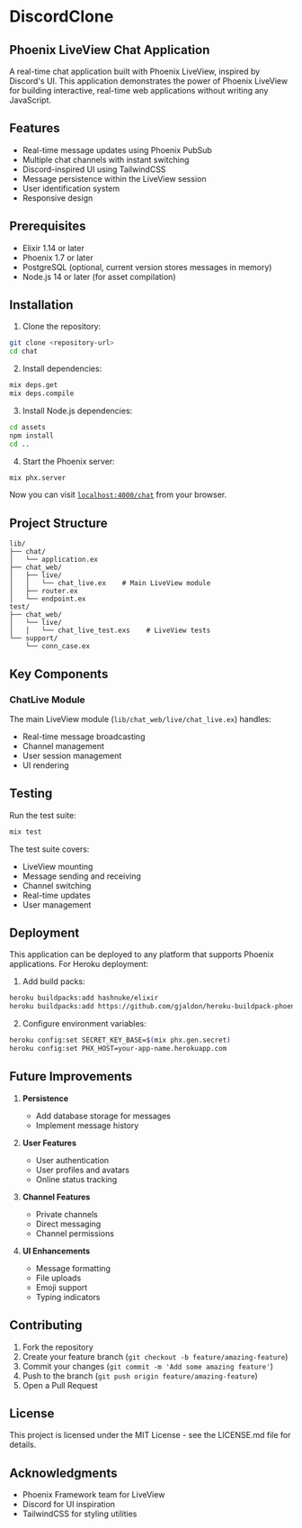 # DiscordClone

## Phoenix LiveView Chat Application

A real-time chat application built with Phoenix LiveView, inspired by Discord's UI. This application demonstrates the power of Phoenix LiveView for building interactive, real-time web applications without writing any JavaScript.

## Features

- Real-time message updates using Phoenix PubSub
- Multiple chat channels with instant switching
- Discord-inspired UI using TailwindCSS
- Message persistence within the LiveView session
- User identification system
- Responsive design

## Prerequisites

- Elixir 1.14 or later
- Phoenix 1.7 or later
- PostgreSQL (optional, current version stores messages in memory)
- Node.js 14 or later (for asset compilation)

## Installation

1. Clone the repository:

```bash
git clone <repository-url>
cd chat
```

2. Install dependencies:

```bash
mix deps.get
mix deps.compile
```

3. Install Node.js dependencies:

```bash
cd assets
npm install
cd ..
```

4. Start the Phoenix server:

```bash
mix phx.server
```

Now you can visit [`localhost:4000/chat`](http://localhost:4000/chat) from your browser.

## Project Structure

```
lib/
├── chat/
│   └── application.ex
├── chat_web/
│   ├── live/
│   │   └── chat_live.ex    # Main LiveView module
│   ├── router.ex
│   └── endpoint.ex
test/
├── chat_web/
│   └── live/
│   │   └── chat_live_test.exs    # LiveView tests
└── support/
    └── conn_case.ex
```

## Key Components

### ChatLive Module

The main LiveView module (`lib/chat_web/live/chat_live.ex`) handles:

- Real-time message broadcasting
- Channel management
- User session management
- UI rendering

## Testing

Run the test suite:

```bash
mix test
```

The test suite covers:

- LiveView mounting
- Message sending and receiving
- Channel switching
- Real-time updates
- User management

## Deployment

This application can be deployed to any platform that supports Phoenix applications. For Heroku deployment:

1. Add build packs:

```bash
heroku buildpacks:add hashnuke/elixir
heroku buildpacks:add https://github.com/gjaldon/heroku-buildpack-phoenix-static.git
```

2. Configure environment variables:

```bash
heroku config:set SECRET_KEY_BASE=$(mix phx.gen.secret)
heroku config:set PHX_HOST=your-app-name.herokuapp.com
```

## Future Improvements

1. **Persistence**

   - Add database storage for messages
   - Implement message history

2. **User Features**

   - User authentication
   - User profiles and avatars
   - Online status tracking

3. **Channel Features**

   - Private channels
   - Direct messaging
   - Channel permissions

4. **UI Enhancements**
   - Message formatting
   - File uploads
   - Emoji support
   - Typing indicators

## Contributing

1. Fork the repository
2. Create your feature branch (`git checkout -b feature/amazing-feature`)
3. Commit your changes (`git commit -m 'Add some amazing feature'`)
4. Push to the branch (`git push origin feature/amazing-feature`)
5. Open a Pull Request

## License

This project is licensed under the MIT License - see the LICENSE.md file for details.

## Acknowledgments

- Phoenix Framework team for LiveView
- Discord for UI inspiration
- TailwindCSS for styling utilities
